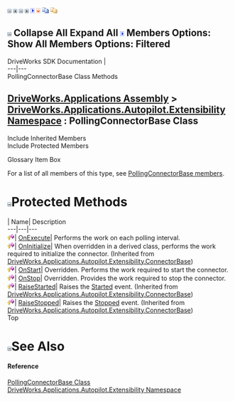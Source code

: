 ![](dotnetimages/collapse.gif) ![](dotnetimages/expand.gif) ![](dotnetimages/collapse.gif) ![](dotnetimages/expand.gif) ![](dotnetimages/drpdown.gif) ![](dotnetimages/drpdown_orange.gif) ![](dotnetimages/copycode.gif) ![](dotnetimages/copycodeHighlight.gif)

![](dotnetimages/collapse.gif) Collapse All Expand All ![](dotnetimages/drpdown.gif) Members Options: Show All  Members Options: Filtered   
---  
DriveWorks SDK Documentation  |   
---|---  
PollingConnectorBase Class Methods   
  
[DriveWorks.Applications Assembly](topic13.md) > [DriveWorks.Applications.Autopilot.Extensibility Namespace](topic1633.md) : PollingConnectorBase Class  
---  
  
Include Inherited Members    
Include Protected Members    


Glossary Item Box

For a list of all members of this type, see [PollingConnectorBase members](topic1915.md).

# ![](dotnetimages/collapse.gif)Protected Methods

| Name| Description  
---|---|---  
![Protected Method](dotnetimages/protectedMethod.gif)| [OnExecute](topic1920.md)| Performs the work on each polling interval.   
![Protected Method](dotnetimages/protectedMethod.gif)| [OnInitialize](topic1840.md)| When overridden in a derived class, performs the work required to initialize the connector. (Inherited from [DriveWorks.Applications.Autopilot.Extensibility.ConnectorBase](topic1834.md))  
![Protected Method](dotnetimages/protectedMethod.gif)| [OnStart](topic1921.md)| Overridden. Performs the work required to start the connector.   
![Protected Method](dotnetimages/protectedMethod.gif)| [OnStop](topic1922.md)| Overridden. Provides the work required to stop the connector.   
![Protected Method](dotnetimages/protectedMethod.gif)| [RaiseStarted](topic1843.md)| Raises the [Started](topic1847.md) event. (Inherited from [DriveWorks.Applications.Autopilot.Extensibility.ConnectorBase](topic1834.md))  
![Protected Method](dotnetimages/protectedMethod.gif)| [RaiseStopped](topic1844.md)| Raises the [Stopped](topic1848.md) event. (Inherited from [DriveWorks.Applications.Autopilot.Extensibility.ConnectorBase](topic1834.md))  
Top

# ![](dotnetimages/collapse.gif)See Also

#### Reference

[PollingConnectorBase Class](topic1914.md)   
[DriveWorks.Applications.Autopilot.Extensibility Namespace](topic1633.md)


